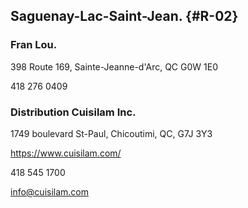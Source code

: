 
## Saguenay-Lac-Saint-Jean. {#R-02}

### Fran Lou.

398 Route 169, Sainte-Jeanne-d'Arc, QC G0W 1E0

418 276 0409

### Distribution Cuisilam Inc.

1749 boulevard St-Paul, Chicoutimi, QC, G7J 3Y3

<https://www.cuisilam.com/>

418 545 1700

<info@cuisilam.com>
